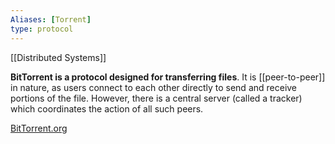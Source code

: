 ```yaml
---
Aliases: [Torrent]
type: protocol
---
```

[[Distributed Systems]]

**BitTorrent is a protocol designed for transferring files**. It is [[peer-to-peer]] in nature, as users connect to each other directly to send and receive portions of the file. However, there is a central server (called a tracker) which coordinates the action of all such peers.

[BitTorrent.org](https://www.bittorrent.org)
